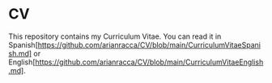 # CV
This repository contains my Curriculum Vitae.
You can read it in Spanish[https://github.com/arianracca/CV/blob/main/CurriculumVitaeSpanish.md] or English[https://github.com/arianracca/CV/blob/main/CurriculumVitaeEnglish.md].
